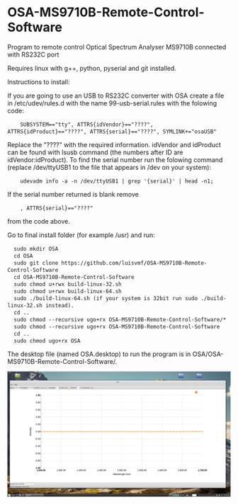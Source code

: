 # OSA-MS9710B-Remote-Control-Software
Program to remote control Optical Spectrum Analyser MS9710B connected with RS232C port

Requires linux with g++, python, pyserial and git installed.

Instructions to install:

If you are going to use an USB to RS232C converter with OSA create a file in /etc/udev/rules.d with the name 99-usb-serial.rules with the folowing code:

        SUBSYSTEM=="tty", ATTRS{idVendor}=="????", ATTRS{idProduct}=="????", ATTRS{serial}=="????", SYMLINK+="osaUSB"

Replace the "????" with the required information. idVendor and idProduct can be found with lsusb command (the numbers after ID are idVendor:idProduct). To find the serial number run the folowing command (replace /dev/ttyUSB1 to the file that appears in /dev on your system):

        udevadm info -a -n /dev/ttyUSB1 | grep '{serial}' | head -n1;

If the serial number returned is blank remove 

        , ATTRS{serial}=="????"
        
from the code above.

Go to final install folder (for example /usr) and run:

      sudo mkdir OSA
      cd OSA
      sudo git clone https://github.com/luisvmf/OSA-MS9710B-Remote-Control-Software
      cd OSA-MS9710B-Remote-Control-Software
      sudo chmod u+rwx build-linux-32.sh
      sudo chmod u+rwx build-linux-64.sh
      sudo ./build-linux-64.sh (if your system is 32bit run sudo ./build-linux-32.sh instead).
      cd ..
      sudo chmod --recursive ugo+rx OSA-MS9710B-Remote-Control-Software/*
      sudo chmod --recursive ugo+rx OSA-MS9710B-Remote-Control-Software
      cd ..
      sudo chmod ugo+rx OSA


The desktop file (named OSA.desktop) to run the program is in OSA/OSA-MS9710B-Remote-Control-Software/.

![alt tag](https://raw.githubusercontent.com/luisvmf/OSA-MS9710B-Remote-Control-Software/master/Screenshot.png)
